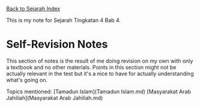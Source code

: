 [Back to Sejarah Index](/school/sejarah.md)

This is my note for Sejarah Tingkatan 4 Bab 4.

# Self-Revision Notes
This section of notes is the result of me doing revision on my own with only a textbook and no other materials.
Points in this section might not be actually relevant in the test but it's a nice to have for actually understanding what's going on.

Topics mentioned:
[Tamadun Islam](Tamadun Islam.md)
[Masyarakat Arab Jahiliah](Masyarakat Arab Jahiliah.md)

